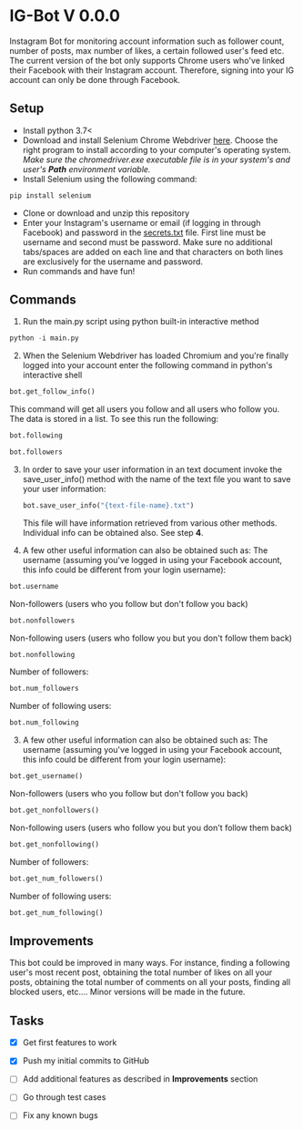 # IG-Bot V 0.0.0
Instagram Bot for monitoring account information such as follower count, number of posts, max number of likes, a certain followed user's feed etc. The current version of the bot only supports Chrome users who've linked their Facebook with their Instagram account. Therefore, signing into your IG account can only be done through Facebook.

## Setup

+ Install python 3.7<
+ Download and install Selenium Chrome Webdriver [here](https://chromedriver.chromium.org/getting-started). Choose the right program to install according to your computer's operating system. *Make sure the chromedriver.exe executable file is in your system's and user's **Path** environment variable.*
+ Install Selenium using the following command:
```cmd
pip install selenium
```
+ Clone or download and unzip this repository
+ Enter your Instagram's username or email (if logging in through Facebook) and password in the [secrets.txt](./secrets.txt) file. First line must be username and second must be password. Make sure no additional tabs/spaces are added on each line and that characters on both lines are exclusively for the username and password.
+ Run commands and have fun!
## Commands

1. Run the main.py script using python built-in interactive method
  ```python
  python -i main.py
  ```

2. When the Selenium Webdriver has loaded Chromium and you're finally logged into your account enter the following command in python's interactive shell
  ```python 
  bot.get_follow_info()
  ```
  This command will get all users you follow and all users who follow you. The data is stored in a list. To see this run the following:
  ```python
  bot.following
  ```
  ```python
  bot.followers
  ```
3. In order to save your user information in an text document invoke the save_user_info() method with the name of the text file you want to save your user information:
    ```python
    bot.save_user_info("{text-file-name}.txt")
    ```
    This file will have information retrieved from various other methods. Individual info can be obtained also. See step **4**.

4. A few other useful information can also be obtained such as:
  The username (assuming you've logged in using your Facebook account, this info could be different from your login username):
  ```python 
  bot.username
  ```
  Non-followers (users who you follow but don't follow you back)
  ```python
  bot.nonfollowers
  ```
  Non-following users (users who follow you but you don't follow them back)
  ```python
  bot.nonfollowing
  ```
  Number of followers:
  ```python
  bot.num_followers
  ```
  Number of following users:
  ```python
  bot.num_following
  ```

3. A few other useful information can also be obtained such as:
  The username (assuming you've logged in using your Facebook account, this info could be different from your login username):
  ```python 
  bot.get_username()
  ```
  Non-followers (users who you follow but don't follow you back)
  ```python
  bot.get_nonfollowers()
  ```
  Non-following users (users who follow you but you don't follow them back)
  ```python
  bot.get_nonfollowing()
  ```
  Number of followers:
  ```python
  bot.get_num_followers()
  ```
  Number of following users:
  ```python
  bot.get_num_following()
  ```
  
 ## Improvements
 
 This bot could be improved in many ways. For instance, finding a following user's most recent post, obtaining the total number of likes on all your posts, obtaining the total number of comments on all your posts, finding all blocked users, etc.... 
 Minor versions will be made in the future.
 
## Tasks

- [x] Get first features to work
- [x] Push my initial commits to GitHub
- [ ] Add additional features as described in **Improvements** section
- [ ] Go through test cases
- [ ] Fix any known bugs
  
